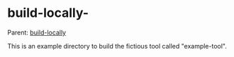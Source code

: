 build-locally-
==========================

Parent: [build-locally](../README.md)

This is an example directory to build the fictious tool called
"example-tool".


